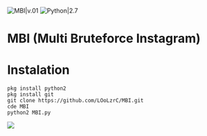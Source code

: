 ![MBI|v.01](https://img.shields.io/badge/MBI-v.01-blue.svg) ![Python|2.7](https://img.shields.io/badge/Python-2.7-brightgreen.svg)
# MBI (Multi Bruteforce Instagram)
# Instalation
```
pkg install python2
pkg install git
git clone https://github.com/LOoLzrC/MBI.git
cde MBI
python2 MBI.py
```
<img src = "https://github.com/LOoLzeC/MBI/blob/master/img/Screenshot_2019-02-06-20-38-38-picsay.png"/>
<br>
